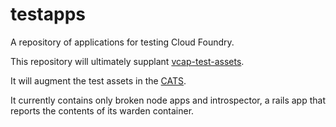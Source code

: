 testapps
========

A repository of applications for testing Cloud Foundry.

This repository will ultimately supplant [vcap-test-assets](http://github.com/cloudfoundry/vcap-test-assets).

It will augment the test assets in the [CATS](https://github.com/pivotal-cf-experimental/cf-acceptance-tests).

It currently contains only broken node apps and introspector, a rails app that reports the contents of its warden container.
